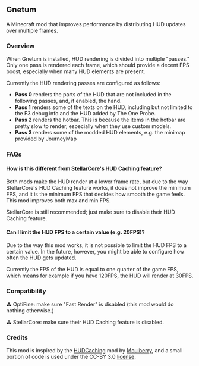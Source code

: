 ## Gnetum

A Minecraft mod that improves performance by distributing HUD updates over multiple frames.

### Overview

When Gnetum is installed, HUD rendering is divided into multiple "passes." Only one pass is rendered each frame, which should provide a decent FPS boost, especially when many HUD elements are present.

Currently the HUD rendering passes are configured as follows:

- **Pass 0** renders the parts of the HUD that are not included in the following passes, and, if enabled, the hand.
- **Pass 1** renders some of the texts on the HUD, including but not limited to the F3 debug info and the HUD added by The One Probe.
- **Pass 2** renders the hotbar. This is because the items in the hotbar are pretty slow to render, especially when they use custom models.
- **Pass 3** renders some of the modded HUD elements, e.g. the minimap provided by JourneyMap

### FAQs

#### How is this different from [StellarCore](https://www.curseforge.com/minecraft/mc-mods/stellarcore)'s HUD Caching feature? 

Both mods make the HUD render at a lower frame rate, but due to the way StellarCore's HUD Caching feature works, it does not improve the minimum FPS, and it is the minimum FPS that decides how smooth the game feels. This mod improves both max and min FPS.

StellarCore is still recommended; just make sure to disable their HUD Caching feature.

#### Can I limit the HUD FPS to a certain value (e.g. 20FPS)?

Due to the way this mod works, it is not possible to limit the HUD FPS to a certain value. In the future, however, you might be able to configure how often the HUD gets updated.

Currently the FPS of the HUD is equal to one quarter of the game FPS, which means for example if you have 120FPS, the HUD will render at 30FPS.

### Compatibility

⚠️ OptiFine: make sure "Fast Render" is disabled (this mod would do nothing otherwise.)

⚠️ StellarCore: make sure their HUD Caching feature is disabled.

### Credits

This mod is inspired by the [HUDCaching](https://github.com/Moulberry/MCHUDCaching) mod by [Moulberry](https://github.com/moulberry), and a small portion of code is used under the CC-BY 3.0 [license](https://github.com/Moulberry/MCHUDCaching/blob/master/LICENSE).